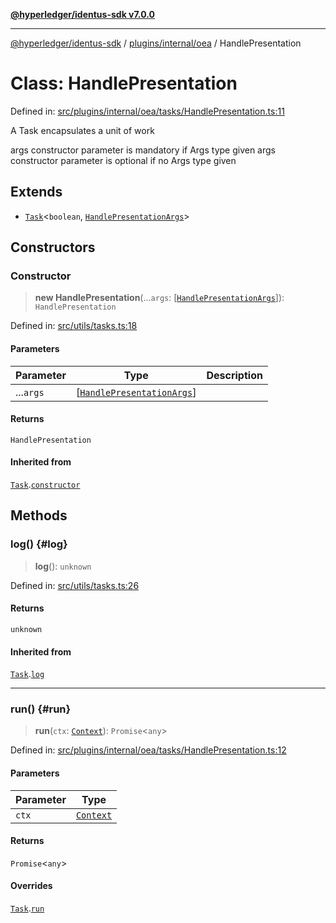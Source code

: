 [**@hyperledger/identus-sdk v7.0.0**](../../../../README.md)

***

[@hyperledger/identus-sdk](../../../../README.md) / [plugins/internal/oea](../README.md) / HandlePresentation

# Class: HandlePresentation

Defined in: [src/plugins/internal/oea/tasks/HandlePresentation.ts:11](https://github.com/hyperledger/identus-edge-agent-sdk-ts/blob/96423ee84b124a31ce63036d9d623d1cb73a13c2/src/plugins/internal/oea/tasks/HandlePresentation.ts#L11)

A Task encapsulates a unit of work

args constructor parameter is mandatory if Args type given
args constructor parameter is optional if no Args type given

## Extends

- [`Task`](../../../../overview/namespaces/Utils/classes/Task.md)\<`boolean`, [`HandlePresentationArgs`](../interfaces/HandlePresentationArgs.md)\>

## Constructors

### Constructor

> **new HandlePresentation**(...`args`: \[[`HandlePresentationArgs`](../interfaces/HandlePresentationArgs.md)\]): `HandlePresentation`

Defined in: [src/utils/tasks.ts:18](https://github.com/hyperledger/identus-edge-agent-sdk-ts/blob/96423ee84b124a31ce63036d9d623d1cb73a13c2/src/utils/tasks.ts#L18)

#### Parameters

| Parameter | Type | Description |
| ------ | ------ | ------ |
| ...`args` | \[[`HandlePresentationArgs`](../interfaces/HandlePresentationArgs.md)\] |  |

#### Returns

`HandlePresentation`

#### Inherited from

[`Task`](../../../../overview/namespaces/Utils/classes/Task.md).[`constructor`](../../../../overview/namespaces/Utils/classes/Task.md#constructor)

## Methods

### log() {#log}

> **log**(): `unknown`

Defined in: [src/utils/tasks.ts:26](https://github.com/hyperledger/identus-edge-agent-sdk-ts/blob/96423ee84b124a31ce63036d9d623d1cb73a13c2/src/utils/tasks.ts#L26)

#### Returns

`unknown`

#### Inherited from

[`Task`](../../../../overview/namespaces/Utils/classes/Task.md).[`log`](../../../../overview/namespaces/Utils/classes/Task.md#log)

***

### run() {#run}

> **run**(`ctx`: [`Context`](../../../../overview/namespaces/Plugins/type-aliases/Context.md)): `Promise`\<`any`\>

Defined in: [src/plugins/internal/oea/tasks/HandlePresentation.ts:12](https://github.com/hyperledger/identus-edge-agent-sdk-ts/blob/96423ee84b124a31ce63036d9d623d1cb73a13c2/src/plugins/internal/oea/tasks/HandlePresentation.ts#L12)

#### Parameters

| Parameter | Type |
| ------ | ------ |
| `ctx` | [`Context`](../../../../overview/namespaces/Plugins/type-aliases/Context.md) |

#### Returns

`Promise`\<`any`\>

#### Overrides

[`Task`](../../../../overview/namespaces/Utils/classes/Task.md).[`run`](../../../../overview/namespaces/Utils/classes/Task.md#run)
